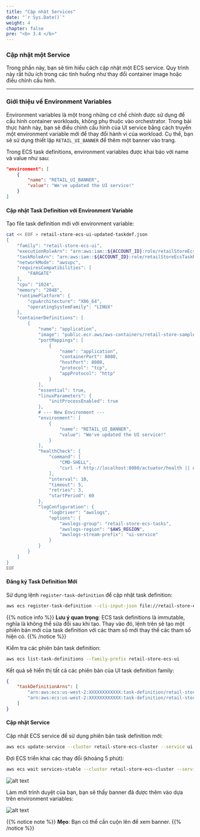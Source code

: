 ```yaml
---
title: "Cập nhật Services"
date: "`r Sys.Date()`"
weight: 4
chapter: false
pre: "<b> 3.4 </b>"
---
```


### Cập nhật một Service

Trong phần này, bạn sẽ tìm hiểu cách cập nhật một ECS service. Quy trình này rất hữu ích trong các tình huống như thay đổi container image hoặc điều chỉnh cấu hình.

---
### Giới thiệu về Environment Variables

Environment variables là một trong những cơ chế chính được sử dụng để cấu hình container workloads, không phụ thuộc vào orchestrator. Trong bài thực hành này, bạn sẽ điều chỉnh cấu hình của UI service bằng cách truyền một environment variable mới để thay đổi hành vi của workload. Cụ thể, bạn sẽ sử dụng thiết lập `RETAIL_UI_BANNER` để thêm một banner vào trang.

Trong ECS task definitions, environment variables được khai báo với name và value như sau:

```json
"environment": [
    {
        "name": "RETAIL_UI_BANNER", 
        "value": "We've updated the UI service!"
    }
]
```

#### Cập nhật Task Definition với Environment Variable

Tạo file task definition mới với environment variable:

```bash
cat << EOF > retail-store-ecs-ui-updated-taskdef.json
{
    "family": "retail-store-ecs-ui",
    "executionRoleArn": "arn:aws:iam::${ACCOUNT_ID}:role/retailStoreEcsTaskExecutionRole",
    "taskRoleArn": "arn:aws:iam::${ACCOUNT_ID}:role/retailStoreEcsTaskRole",
    "networkMode": "awsvpc",
    "requiresCompatibilities": [
        "FARGATE"
    ],
    "cpu": "1024",
    "memory": "2048",
    "runtimePlatform": {
        "cpuArchitecture": "X86_64",
        "operatingSystemFamily": "LINUX"
    },
    "containerDefinitions": [
        {
            "name": "application",
            "image": "public.ecr.aws/aws-containers/retail-store-sample-ui:0.7.0",
            "portMappings": [
                {
                    "name": "application", 
                    "containerPort": 8080,
                    "hostPort": 8080,
                    "protocol": "tcp",
                    "appProtocol": "http"
                }
            ],
            "essential": true,
            "linuxParameters": {
                "initProcessEnabled": true
            },
            # --- New Environment ---
            "environment": [
                {
                    "name": "RETAIL_UI_BANNER",
                    "value": "We've updated the UI service!"
                }
            ],
            "healthCheck": {
                "command": [
                    "CMD-SHELL",
                    "curl -f http://localhost:8080/actuator/health || exit 1"
                ],
                "interval": 10,
                "timeout": 5,
                "retries": 3,
                "startPeriod": 60
            },
            "logConfiguration": {
                "logDriver": "awslogs",
                "options": {
                    "awslogs-group": "retail-store-ecs-tasks",
                    "awslogs-region": "$AWS_REGION",
                    "awslogs-stream-prefix": "ui-service"
                }
            }
        }
    ]
}
EOF
```

#### Đăng ký Task Definition Mới

Sử dụng lệnh `register-task-definition` để cập nhật task definition:

```bash
aws ecs register-task-definition --cli-input-json file://retail-store-ecs-ui-updated-taskdef.json
```

{{% notice info %}}
**Lưu ý quan trọng**: ECS task definitions là immutable, nghĩa là không thể sửa đổi sau khi tạo. Thay vào đó, lệnh trên sẽ tạo một phiên bản mới của task definition với các tham số mới thay thế các tham số hiện có.
{{% /notice %}}

Kiểm tra các phiên bản task definition:

```bash
aws ecs list-task-definitions --family-prefix retail-store-ecs-ui
```

Kết quả sẽ hiển thị tất cả các phiên bản của UI task definition family:

```json
{
    "taskDefinitionArns": [
        "arn:aws:ecs:us-west-2:XXXXXXXXXXXX:task-definition/retail-store-ecs-ui:1",
        "arn:aws:ecs:us-west-2:XXXXXXXXXXXX:task-definition/retail-store-ecs-ui:2"
    ]
}
```

#### Cập nhật Service

Cập nhật ECS service để sử dụng phiên bản task definition mới:

```bash
aws ecs update-service --cluster retail-store-ecs-cluster --service ui --task-definition retail-store-ecs-ui
```

Đợi ECS triển khai các thay đổi (khoảng 5 phút):

```bash
aws ecs wait services-stable --cluster retail-store-ecs-cluster --services ui
```

![alt text](/images/3-fundamentals/4-update-service/image-1.png)

Làm mới trình duyệt của bạn, bạn sẽ thấy banner đã được thêm vào dựa trên environment variables:

![alt text](/images/3-fundamentals/4-update-service/image-2.png)

{{% notice note %}}
**Mẹo**: Bạn có thể cần cuộn lên để xem banner.
{{% /notice %}}
